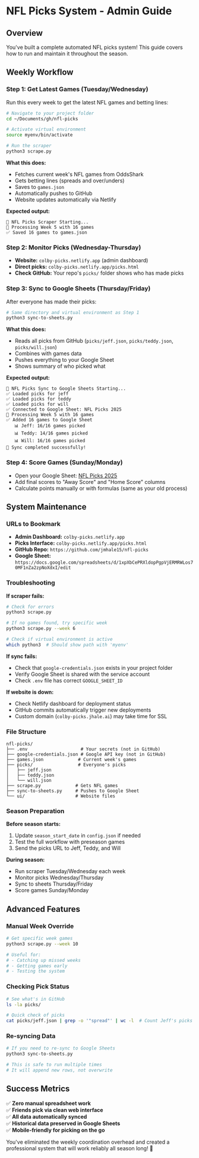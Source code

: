 # NFL Picks System - Admin Guide

## Overview
You've built a complete automated NFL picks system! This guide covers how to run and maintain it throughout the season.

## Weekly Workflow

### Step 1: Get Latest Games (Tuesday/Wednesday)
Run this every week to get the latest NFL games and betting lines:

```bash
# Navigate to your project folder
cd ~/Documents/gh/nfl-picks

# Activate virtual environment
source myenv/bin/activate

# Run the scraper
python3 scrape.py
```

**What this does:**
- Fetches current week's NFL games from OddsShark
- Gets betting lines (spreads and over/unders)
- Saves to `games.json` 
- Automatically pushes to GitHub
- Website updates automatically via Netlify

**Expected output:**
```
🏈 NFL Picks Scraper Starting...
📅 Processing Week 5 with 16 games
✅ Saved 16 games to games.json
```

### Step 2: Monitor Picks (Wednesday-Thursday)
- **Website:** `colby-picks.netlify.app` (admin dashboard)
- **Direct picks:** `colby-picks.netlify.app/picks.html`
- **Check GitHub:** Your repo's `picks/` folder shows who has made picks

### Step 3: Sync to Google Sheets (Thursday/Friday)
After everyone has made their picks:

```bash
# Same directory and virtual environment as Step 1
python3 sync-to-sheets.py
```

**What this does:**
- Reads all picks from GitHub (`picks/jeff.json`, `picks/teddy.json`, `picks/will.json`)
- Combines with games data
- Pushes everything to your Google Sheet
- Shows summary of who picked what

**Expected output:**
```
🏈 NFL Picks Sync to Google Sheets Starting...
✅ Loaded picks for jeff
✅ Loaded picks for teddy
✅ Loaded picks for will
✅ Connected to Google Sheet: NFL Picks 2025
📅 Processing Week 5 with 16 games
✅ Added 16 games to Google Sheet
   📊 Jeff: 16/16 games picked
   📊 Teddy: 14/16 games picked
   📊 Will: 16/16 games picked
🎉 Sync completed successfully!
```

### Step 4: Score Games (Sunday/Monday)
- Open your Google Sheet: [NFL Picks 2025](https://docs.google.com/spreadsheets/d/1xpXbCePRXldopPgpVjERMRWLos70MF1nZa2zpNoXdxI/edit)
- Add final scores to "Away Score" and "Home Score" columns
- Calculate points manually or with formulas (same as your old process)

## System Maintenance

### URLs to Bookmark
- **Admin Dashboard:** `colby-picks.netlify.app`
- **Picks Interface:** `colby-picks.netlify.app/picks.html`
- **GitHub Repo:** `https://github.com/jmhale15/nfl-picks`
- **Google Sheet:** `https://docs.google.com/spreadsheets/d/1xpXbCePRXldopPgpVjERMRWLos70MF1nZa2zpNoXdxI/edit`

### Troubleshooting

**If scraper fails:**
```bash
# Check for errors
python3 scrape.py

# If no games found, try specific week
python3 scrape.py --week 6

# Check if virtual environment is active
which python3  # Should show path with 'myenv'
```

**If sync fails:**
- Check that `google-credentials.json` exists in your project folder
- Verify Google Sheet is shared with the service account
- Check `.env` file has correct `GOOGLE_SHEET_ID`

**If website is down:**
- Check Netlify dashboard for deployment status
- GitHub commits automatically trigger new deployments
- Custom domain (`colby-picks.jhale.ai`) may take time for SSL

### File Structure
```
nfl-picks/
├── .env                    # Your secrets (not in GitHub)
├── google-credentials.json # Google API key (not in GitHub)
├── games.json             # Current week's games
├── picks/                 # Everyone's picks
│   ├── jeff.json
│   ├── teddy.json
│   └── will.json
├── scrape.py             # Gets NFL games
├── sync-to-sheets.py     # Pushes to Google Sheet
└── ui/                   # Website files
```

### Season Preparation

**Before season starts:**
1. Update `season_start_date` in `config.json` if needed
2. Test the full workflow with preseason games
3. Send the picks URL to Jeff, Teddy, and Will

**During season:**
- Run scraper Tuesday/Wednesday each week
- Monitor picks Wednesday/Thursday  
- Sync to sheets Thursday/Friday
- Score games Sunday/Monday

## Advanced Features

### Manual Week Override
```bash
# Get specific week games
python3 scrape.py --week 10

# Useful for:
# - Catching up missed weeks
# - Getting games early
# - Testing the system
```

### Checking Pick Status
```bash
# See what's in GitHub
ls -la picks/

# Quick check of picks
cat picks/jeff.json | grep -o '"spread"' | wc -l  # Count Jeff's picks
```

### Re-syncing Data
```bash
# If you need to re-sync to Google Sheets
python3 sync-to-sheets.py

# This is safe to run multiple times
# It will append new rows, not overwrite
```

## Success Metrics
✅ **Zero manual spreadsheet work**  
✅ **Friends pick via clean web interface**  
✅ **All data automatically synced**  
✅ **Historical data preserved in Google Sheets**  
✅ **Mobile-friendly for picking on the go**

You've eliminated the weekly coordination overhead and created a professional system that will work reliably all season long! 🏈